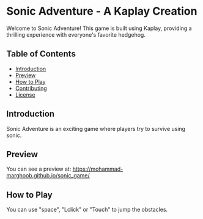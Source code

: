 # Sonic Adventure - A Kaplay Creation

Welcome to Sonic Adventure! This game is built using Kaplay, providing a thrilling experience with everyone's favorite hedgehog.

## Table of Contents
- [Introduction](#introduction)
- [Preview](#preview)
- [How to Play](#how-to-play)
- [Contributing](#contributing)
- [License](#license)

## Introduction
Sonic Adventure is an exciting game where players try to survive using sonic.

## Preview
You can see a preview at: https://mohammad-marghoob.github.io/sonic_game/

## How to Play
You can use "space", "Lclick" or "Touch" to jump the obstacles.
